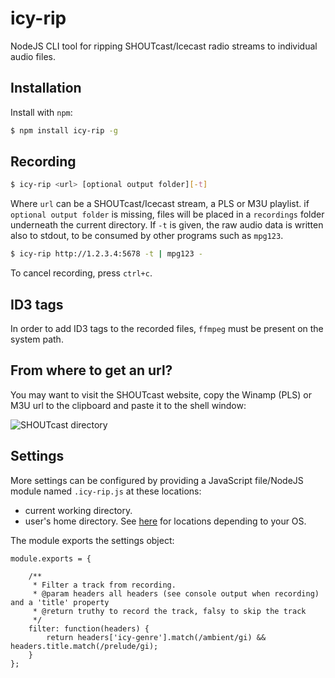 # icy-rip
NodeJS CLI tool for ripping SHOUTcast/Icecast radio streams to individual audio files.

## Installation

Install with `npm`:

``` bash
$ npm install icy-rip -g
```

## Recording

``` bash
$ icy-rip <url> [optional output folder][-t]
```

Where `url` can be a SHOUTcast/Icecast stream, a PLS or M3U playlist.
if `optional output folder` is missing, files will be placed in a `recordings` folder underneath the current directory.
If `-t` is given, the raw audio data is written also to stdout, to be consumed by other programs such as `mpg123`.

``` bash
$ icy-rip http://1.2.3.4:5678 -t | mpg123 -
```

To cancel recording, press `ctrl+c`.

## ID3 tags
In order to add ID3 tags to the recorded files, `ffmpeg` must be present on the system path.

## From where to get an url?
You may want to visit the SHOUTcast website, copy the Winamp (PLS) or M3U url to the clipboard and paste it to the shell window:

![SHOUTcast directory](https://raw.githubusercontent.com/krizzdewizz/node-icy-rip/master/doc/urlsource.png)

## Settings
More settings can be configured by providing a JavaScript file/NodeJS module named `.icy-rip.js` at these locations:
- current working directory.
- user's home directory. See [here](https://www.npmjs.com/package/homedir) for locations depending to your OS.

The module exports the settings object:
```
module.exports = {

    /**
     * Filter a track from recording.
     * @param headers all headers (see console output when recording) and a 'title' property
     * @return truthy to record the track, falsy to skip the track
     */
    filter: function(headers) {
        return headers['icy-genre'].match(/ambient/gi) && headers.title.match(/prelude/gi);
    }
};

```
